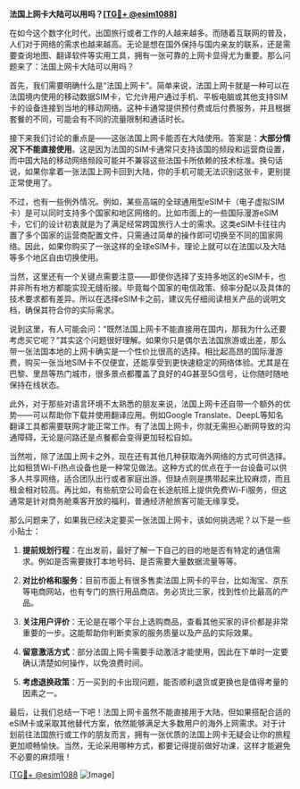 **法国上网卡大陆可以用吗？[[TG💪+ @esim1088](https://t.me/s/esim1088)]**

在如今这个数字化时代，出国旅行或者工作的人越来越多。而随着互联网的普及，人们对于网络的需求也越来越高。无论是想在国外保持与国内亲友的联系，还是需要查询地图、翻译软件等实用工具，拥有一张可靠的上网卡显得尤为重要。那么问题来了：法国上网卡大陆可以用吗？

首先，我们需要明确什么是“法国上网卡”。简单来说，法国上网卡就是一种可以在法国境内使用的移动数据SIM卡，它允许用户通过手机、平板电脑或其他支持SIM卡的设备连接到当地的移动网络。这种卡通常提供预付费或后付费服务，并且根据套餐的不同，可能会有不同的流量限制和通话时长。

接下来我们讨论的重点是——这张法国上网卡能否在大陆使用。答案是：**大部分情况下不能直接使用**。这是因为法国的SIM卡通常只支持该国的频段和运营商设置，而中国大陆的移动网络频段可能并不兼容这些法国卡所依赖的技术标准。换句话说，如果你拿着一张法国上网卡回到大陆，你的手机可能无法识别这张卡，更别提正常使用了。

不过，也有一些例外情况。例如，某些高端的全球通用型eSIM卡（电子虚拟SIM卡）是可以同时支持多个国家和地区网络的。比如市面上的一些国际漫游eSIM卡，它们的设计初衷就是为了满足经常跨国旅行人士的需求。这类eSIM卡往往内置了多个国家的运营商配置文件，只需通过简单的操作即可切换至不同的国家网络。因此，如果你购买了一张这样的全球eSIM卡，理论上就可以在法国以及大陆等多个地区自由切换使用。

当然，这里还有一个关键点需要注意——即使你选择了支持多地区的eSIM卡，也并非所有地方都能实现无缝衔接。毕竟每个国家的电信政策、频率分配以及具体的技术要求都有差异。所以在选择eSIM卡之前，建议先仔细阅读相关产品的说明文档，确保其符合你的实际需求。

说到这里，有人可能会问：“既然法国上网卡不能直接用在国内，那我为什么还要考虑买它呢？”其实这个问题很好理解。如果你只是偶尔去法国旅游或出差，那么带一张法国本地的上网卡确实是一个性价比很高的选择。相比起高昂的国际漫游费，购买一张当地SIM卡不仅便宜，还能享受到更快速稳定的网络体验。尤其是在巴黎、里昂等热门城市，很多景点都覆盖了良好的4G甚至5G信号，让你随时随地保持在线状态。

此外，对于那些对语言环境不太熟悉的朋友来说，法国上网卡还自带一个额外的优势——可以帮助你下载并使用翻译应用。例如Google Translate、DeepL等知名翻译工具都需要联网才能正常工作。有了法国上网卡，你就无需担心断网导致的沟通障碍，无论是问路还是点餐都会变得更加轻松自如。

当然啦，除了法国上网卡之外，现在还有其他几种获取海外网络的方式可供选择。比如租赁Wi-Fi热点设备也是一种常见做法。这种方式的优点在于一台设备可以供多人共享网络，适合团队出行或者家庭出游。但缺点则是携带起来比较麻烦，而且租金相对较高。再比如，有些航空公司会在长途航班上提供免费Wi-Fi服务，但这通常是针对商务舱乘客开放的福利，普通经济舱旅客可能无缘享受。

那么问题来了，如果我已经决定要买一张法国上网卡，该如何挑选呢？以下是一些小贴士：

1. **提前规划行程**：在出发前，最好了解一下自己的目的地是否有特定的通信需求。例如是否需要拨打本地号码、是否需要大量数据流量等等。
   
2. **对比价格和服务**：目前市面上有很多售卖法国上网卡的平台，比如淘宝、京东等电商网站，也有专门的旅行用品商店。务必货比三家，找到性价比最高的产品。
   
3. **关注用户评价**：无论是在哪个平台上选购商品，查看其他买家的评价都是非常重要的一步。这能帮助你判断卖家的服务质量以及产品的实际效果。
   
4. **留意激活方式**：部分法国上网卡需要手动激活才能使用，因此在下单时一定要确认清楚如何操作，以免浪费时间。
   
5. **考虑退换政策**：万一买到的卡出现问题，能否顺利退货或更换也是值得考量的因素之一。

最后，让我们总结一下吧！法国上网卡虽然不能直接用于大陆，但如果搭配合适的eSIM卡或采取其他替代方案，依然能够满足大多数用户的海外上网需求。对于计划前往法国旅行或工作的朋友而言，拥有一张优质的法国上网卡无疑会让你的旅程更加顺畅愉快。当然，无论采用哪种方式，都要记得提前做好功课，这样才能避免不必要的麻烦哦！

[[TG💪+ @esim1088](https://t.me/s/esim1088) ![Image](https://i.postimg.cc/4NQfJmqS/Snipaste-2025-05-13-00-14-12.png)]
